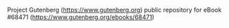 Project Gutenberg (https://www.gutenberg.org) public repository for eBook #68471 (https://www.gutenberg.org/ebooks/68471)
